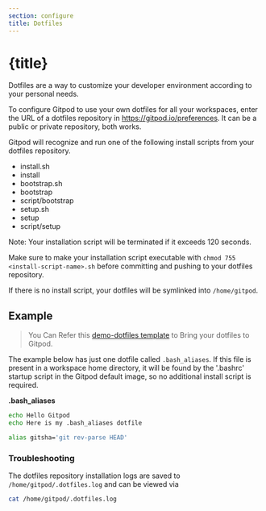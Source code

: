 ```yaml
---
section: configure
title: Dotfiles
---
```


<script context="module">
  export const prerender = true;
</script>

# {title}

Dotfiles are a way to customize your developer environment according to your personal needs.

To configure Gitpod to use your own dotfiles for all your workspaces, enter the URL of a dotfiles repository in https://gitpod.io/preferences. It can be a public or private repository, both works.

Gitpod will recognize and run one of the following install scripts from your dotfiles repository.

- install.sh
- install
- bootstrap.sh
- bootstrap
- script/bootstrap
- setup.sh
- setup
- script/setup

Note: Your installation script will be terminated if it exceeds 120 seconds.

Make sure to make your installation script executable with `chmod 755 <install-script-name>.sh` before committing and pushing to your dotfiles repository.

If there is no install script, your dotfiles will be symlinked into `/home/gitpod`.

## Example

> You Can Refer this [demo-dotfiles template](https://github.com/gitpod-io/demo-dotfiles) to Bring your dotfiles to Gitpod.

The example below has just one dotfile called `.bash_aliases`. If this file is present in a workspace home directory, it will be found by the '.bashrc' startup script in the Gitpod default image, so no additional install script is required.

**.bash_aliases**

```sh
echo Hello Gitpod
echo Here is my .bash_aliases dotfile

alias gitsha='git rev-parse HEAD'
```

### Troubleshooting

The dotfiles repository installation logs are saved to `/home/gitpod/.dotfiles.log` and can be viewed via

```bash
cat /home/gitpod/.dotfiles.log
```

